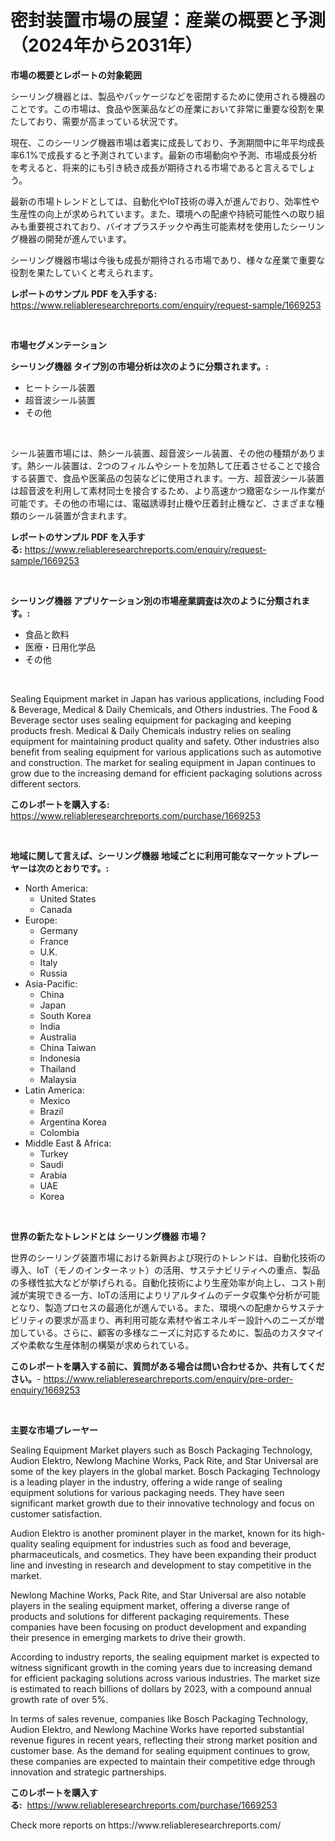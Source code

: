 <p><h1>密封装置市場の展望：産業の概要と予測（2024年から2031年）</h1></p><p><strong>市場の概要とレポートの対象範囲</strong></p>
<p><p>シーリング機器とは、製品やパッケージなどを密閉するために使用される機器のことです。この市場は、食品や医薬品などの産業において非常に重要な役割を果たしており、需要が高まっている状況です。</p><p>現在、このシーリング機器市場は着実に成長しており、予測期間中に年平均成長率6.1%で成長すると予測されています。最新の市場動向や予測、市場成長分析を考えると、将来的にも引き続き成長が期待される市場であると言えるでしょう。</p><p>最新の市場トレンドとしては、自動化やIoT技術の導入が進んでおり、効率性や生産性の向上が求められています。また、環境への配慮や持続可能性への取り組みも重要視されており、バイオプラスチックや再生可能素材を使用したシーリング機器の開発が進んでいます。</p><p>シーリング機器市場は今後も成長が期待される市場であり、様々な産業で重要な役割を果たしていくと考えられます。</p></p>
<p><strong>レポートのサンプル PDF を入手する:</strong> <a href="https://www.reliableresearchreports.com/enquiry/request-sample/1669253">https://www.reliableresearchreports.com/enquiry/request-sample/1669253</a></p>
<p>&nbsp;</p>
<p><strong>市場セグメンテーション</strong></p>
<p><strong>シーリング機器 タイプ別の市場分析は次のように分類されます。:</strong></p>
<p><ul><li>ヒートシール装置</li><li>超音波シール装置</li><li>その他</li></ul></p>
<p>&nbsp;</p>
<p><p>シール装置市場には、熱シール装置、超音波シール装置、その他の種類があります。熱シール装置は、2つのフィルムやシートを加熱して圧着させることで接合する装置で、食品や医薬品の包装などに使用されます。一方、超音波シール装置は超音波を利用して素材同士を接合するため、より高速かつ緻密なシール作業が可能です。その他の市場には、電磁誘導封止機や圧着封止機など、さまざまな種類のシール装置が含まれます。</p></p>
<p><strong>レポートのサンプル PDF を入手する:</strong>&nbsp;<a href="https://www.reliableresearchreports.com/enquiry/request-sample/1669253">https://www.reliableresearchreports.com/enquiry/request-sample/1669253</a></p>
<p>&nbsp;</p>
<p><strong> シーリング機器 アプリケーション別の市場産業調査は次のように分類されます。:</strong></p>
<p><ul><li>食品と飲料</li><li>医療・日用化学品</li><li>その他</li></ul></p>
<p>&nbsp;</p>
<p><p>Sealing Equipment market in Japan has various applications, including Food & Beverage, Medical & Daily Chemicals, and Others industries. The Food & Beverage sector uses sealing equipment for packaging and keeping products fresh. Medical & Daily Chemicals industry relies on sealing equipment for maintaining product quality and safety. Other industries also benefit from sealing equipment for various applications such as automotive and construction. The market for sealing equipment in Japan continues to grow due to the increasing demand for efficient packaging solutions across different sectors.</p></p>
<p><strong>このレポートを購入する:</strong>&nbsp; <a href="https://www.reliableresearchreports.com/purchase/1669253">https://www.reliableresearchreports.com/purchase/1669253</a></p>
<p>&nbsp;</p>
<p><strong>地域に関して言えば、シーリング機器 地域ごとに利用可能なマーケットプレーヤーは次のとおりです。:</strong></p>
<p><ul>
    <li>
        North America:
        <ul>
            <li>United States</li>
            <li>Canada</li>
        </ul>
    </li>
    <li>
        Europe:
        <ul>
            <li>Germany</li>
            <li>France</li>
            <li>U.K.</li>
            <li>Italy</li>
            <li>Russia</li>
        </ul>
    </li>
    <li>
        Asia-Pacific:
        <ul>
            <li>China</li>
            <li>Japan</li>
            <li>South Korea</li>
            <li>India</li>
            <li>Australia</li>
            <li>China Taiwan</li>
            <li>Indonesia</li>
            <li>Thailand</li>
            <li>Malaysia</li>
        </ul>
    </li>
    <li>
        Latin America:
        <ul>
            <li>Mexico</li>
            <li>Brazil</li>
            <li>Argentina Korea</li>
            <li>Colombia</li>
        </ul>
    </li>
    <li>
        Middle East & Africa:
        <ul>
            <li>Turkey</li>
            <li>Saudi</li>
            <li>Arabia</li>
            <li>UAE</li>
            <li>Korea</li>
        </ul>
    </li>
    </ul></p>
<p>&nbsp;</p>
<p><strong>世界の新たなトレンドとは シーリング機器 市場？</strong></p>
<p><p>世界のシーリング装置市場における新興および現行のトレンドは、自動化技術の導入、IoT（モノのインターネット）の活用、サステナビリティへの重点、製品の多様性拡大などが挙げられる。自動化技術により生産効率が向上し、コスト削減が実現できる一方、IoTの活用によりリアルタイムのデータ収集や分析が可能となり、製造プロセスの最適化が進んでいる。また、環境への配慮からサステナビリティの要求が高まり、再利用可能な素材や省エネルギー設計へのニーズが増加している。さらに、顧客の多様なニーズに対応するために、製品のカスタマイズや柔軟な生産体制の構築が求められている。</p></p>
<p><strong>このレポートを購入する前に、質問がある場合は問い合わせるか、共有してください。</strong>- <a href="https://www.reliableresearchreports.com/enquiry/pre-order-enquiry/1669253">https://www.reliableresearchreports.com/enquiry/pre-order-enquiry/1669253</a></p>
<p>&nbsp;</p>
<p><strong>主要な市場プレーヤー</strong></p>
<p><p>Sealing Equipment Market players such as Bosch Packaging Technology, Audion Elektro, Newlong Machine Works, Pack Rite, and Star Universal are some of the key players in the global market. Bosch Packaging Technology is a leading player in the industry, offering a wide range of sealing equipment solutions for various packaging needs. They have seen significant market growth due to their innovative technology and focus on customer satisfaction.</p><p>Audion Elektro is another prominent player in the market, known for its high-quality sealing equipment for industries such as food and beverage, pharmaceuticals, and cosmetics. They have been expanding their product line and investing in research and development to stay competitive in the market.</p><p>Newlong Machine Works, Pack Rite, and Star Universal are also notable players in the sealing equipment market, offering a diverse range of products and solutions for different packaging requirements. These companies have been focusing on product development and expanding their presence in emerging markets to drive their growth.</p><p>According to industry reports, the sealing equipment market is expected to witness significant growth in the coming years due to increasing demand for efficient packaging solutions across various industries. The market size is estimated to reach billions of dollars by 2023, with a compound annual growth rate of over 5%.</p><p>In terms of sales revenue, companies like Bosch Packaging Technology, Audion Elektro, and Newlong Machine Works have reported substantial revenue figures in recent years, reflecting their strong market position and customer base. As the demand for sealing equipment continues to grow, these companies are expected to maintain their competitive edge through innovation and strategic partnerships.</p></p>
<p><strong>このレポートを購入する:</strong>&nbsp;&nbsp;<a href="https://www.reliableresearchreports.com/purchase/1669253">https://www.reliableresearchreports.com/purchase/1669253</a></p>
<p>Check more reports on https://www.reliableresearchreports.com/</p>